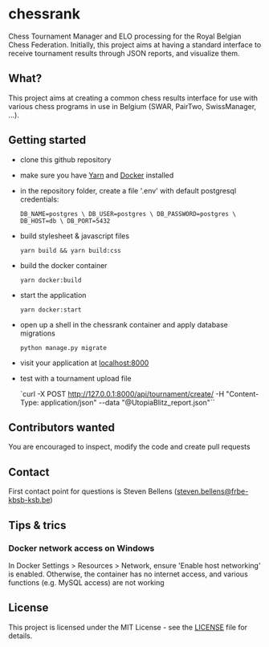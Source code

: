 # chessrank
Chess Tournament Manager and ELO processing for the Royal Belgian Chess Federation. Initially, this project aims at having a standard interface to receive tournament results through JSON reports, and visualize them.

## What?
This project aims at creating a common chess results interface for use with various chess programs in use in Belgium (SWAR, PairTwo, SwissManager, ...).

## Getting started
- clone this github repository
- make sure you have [Yarn](https://classic.yarnpkg.com/en/) and [Docker](https://www.docker.com/) installed
- in the repository folder, create a file '.env' with default postgresql credentials:
  
  `DB_NAME=postgres \
  DB_USER=postgres \
  DB_PASSWORD=postgres \
  DB_HOST=db \
  DB_PORT=5432`
- build stylesheet & javascript files

  `yarn build && yarn build:css`
- build the docker container

  `yarn docker:build`
- start the application

  `yarn docker:start`
- open up a shell in the chessrank container and apply database migrations
  
  `python manage.py migrate`
- visit your application at [localhost:8000](localhost:8000)
- test with a tournament upload file
  
  `curl -X POST http://127.0.0.1:8000/api/tournament/create/ -H "Content-Type: application/json" --data "@UtopiaBlitz_report.json"``

## Contributors wanted
You are encouraged to inspect, modify the code and create pull requests

## Contact
First contact point for questions is Steven Bellens (steven.bellens@frbe-kbsb-ksb.be)

## Tips & trics
### Docker network access on Windows
In Docker Settings > Resources > Network, ensure 'Enable host networking' is enabled. Otherwise, the container has no internet access, and various functions (e.g. MySQL access) are not working

## License
This project is licensed under the MIT License - see the [LICENSE](LICENSE) file for details.
